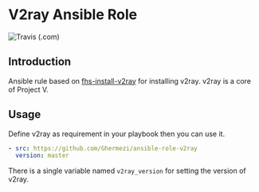 # V2ray Ansible Role
![Travis (.com)](https://img.shields.io/travis/com/Ghermezi/ansible-role-v2ray?logo=travis&style=flat-square)

## Introduction
Ansible rule based on [fhs-install-v2ray](https://github.com/v2fly/fhs-install-v2ray) for installing v2ray.
v2ray is a core of Project V.

## Usage
Define v2ray as requirement in your playbook then you can use it.

```yml
- src: https://github.com/Ghermezi/ansible-role-v2ray
  version: master
```
There is a single variable named `v2ray_version` for setting the version of v2ray.
